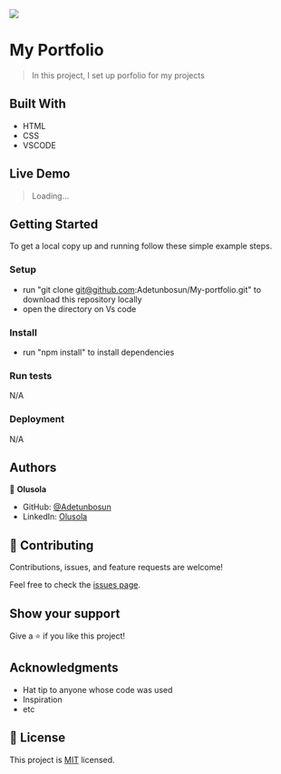 ![](https://img.shields.io/badge/Microverse-blueviolet)

# My Portfolio

> In this project, I set up porfolio for my projects


## Built With

- HTML
- CSS
- VSCODE

## Live Demo

> Loading...


## Getting Started

To get a local copy up and running follow these simple example steps.

### Setup
- run "git clone git@github.com:Adetunbosun/My-portfolio.git" to download this repository locally
- open the directory on Vs code

### Install
- run "npm install" to install dependencies

### Run tests
N/A
### Deployment
N/A

## Authors

👤 **Olusola**

- GitHub: [@Adetunbosun](https://github.com/Adetunbosun)
- LinkedIn: [Olusola](https://www.linkedin.com/in/olusola-olugboye-754b8319b/)

## 🤝 Contributing

Contributions, issues, and feature requests are welcome!

Feel free to check the [issues page](../../issues/).

## Show your support

Give a ⭐️ if you like this project!

## Acknowledgments

- Hat tip to anyone whose code was used
- Inspiration
- etc

## 📝 License

This project is [MIT](./LICENSE) licensed.
